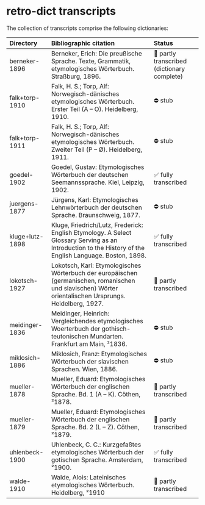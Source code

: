 # retro-dict transcripts
The collection of transcripts comprise the following dictionaries:

| Directory       | Bibliographic citation | Status |
| :-------------- | :--------------------- | :----- |
| berneker-1896   | Berneker, Erich: Die preußische Sprache. Texte, Grammatik, etymologisches Wörterbuch. Straßburg, 1896. | :construction: partly transcribed (dictionary complete) |
| falk+torp-1910  | Falk, H. S.; Torp, Alf: Norwegisch-dänisches etymologisches Wörterbuch. Erster Teil (A – O). Heidelberg, 1910. | :no_entry: stub |
| falk+torp-1911  | Falk, H. S.; Torp, Alf: Norwegisch-dänisches etymologisches Wörterbuch. Zweiter Teil (P – Ø). Heidelberg, 1911. | :no_entry: stub |
| goedel-1902     | Goedel, Gustav: Etymologisches Wörterbuch der deutschen Seemannssprache. Kiel, Leipzig, 1902. | :white_check_mark: fully transcribed |
| juergens-1877   | Jürgens, Karl: Etymologisches Lehnwörterbuch der deutschen Sprache. Braunschweig, 1877. | :no_entry: stub |
| kluge+lutz-1898 | Kluge, Friedrich/Lutz, Frederick: English Etymology. A Select Glossary Serving as an Introduction to the History of the English Language. Boston, 1898. | :white_check_mark: fully transcribed |
| lokotsch-1927   | Lokotsch, Karl: Etymologisches Wörterbuch der europäischen (germanischen, romanischen und slavischen) Wörter orientalischen Ursprungs. Heidelberg, 1927. | :construction: partly transcribed |
| meidinger-1836  | Meidinger, Heinrich: Vergleichendes etymologisches Woerterbuch der gothisch-teutonischen Mundarten. Frankfurt am Main, ²1836. | :no_entry: stub |
| miklosich-1886  | Miklosich, Franz: Etymologisches Wörterbuch der slavischen Sprachen. Wien, 1886. | :no_entry: stub |
| mueller-1878    | Mueller, Eduard: Etymologisches Wörterbuch der englischen Sprache. Bd. 1 (A – K). Cöthen, ²1878. | :construction: partly transcribed |
| mueller-1879    | Mueller, Eduard: Etymologisches Wörterbuch der englischen Sprache. Bd. 2 (L – Z). Cöthen, ²1879. | :construction: partly transcribed |
| uhlenbeck-1900  | Uhlenbeck, C. C.: Kurzgefaßtes etymologisches Wörterbuch der gotischen Sprache. Amsterdam, ²1900. | :white_check_mark: fully transcribed |
| walde-1910      | Walde, Alois: Lateinisches etymologisches Wörterbuch. Heidelberg, ²1910 | :construction: partly transcribed |
